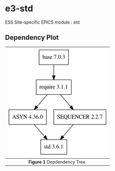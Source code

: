 e3-std
====
ESS Site-specific EPICS module : std


## Dependency Plot

|![std dep](docs/std.png)|
| :---: |
|**Figure 1** Depdendency Tree. |
